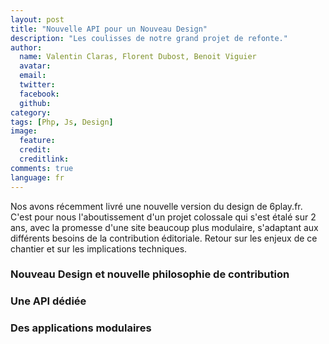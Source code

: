 ```yaml
---
layout: post
title: "Nouvelle API pour un Nouveau Design"
description: "Les coulisses de notre grand projet de refonte."
author:
  name: Valentin Claras, Florent Dubost, Benoit Viguier
  avatar:
  email:
  twitter:
  facebook:
  github:
category:
tags: [Php, Js, Design]
image:
  feature: 
  credit: 
  creditlink: 
comments: true
language: fr
---
```


Nos avons récemment livré une nouvelle version du design de 6play.fr.
C'est pour nous l'aboutissement d'un projet colossale qui s'est étalé sur 2 ans,
avec la promesse d'une site beaucoup plus modulaire, s'adaptant aux différents besoins de la contribution éditoriale.
Retour sur les enjeux de ce chantier et sur les implications techniques.

### Nouveau Design et nouvelle philosophie de contribution

### Une API dédiée

### Des applications modulaires
